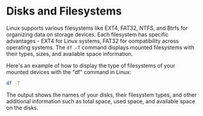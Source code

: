 # Disks and Filesystems

Linux supports various filesystems like EXT4, FAT32, NTFS, and Btrfs for organizing data on storage devices. Each filesystem has specific advantages - EXT4 for Linux systems, FAT32 for compatibility across operating systems. The `df -T` command displays mounted filesystems with their types, sizes, and available space information. 

Here's an example of how to display the type of filesystems of your mounted devices with the "df" command in Linux:

```bash
df -T
```

The output shows the names of your disks, their filesystem types, and other additional information such as total space, used space, and available space on the disks.
